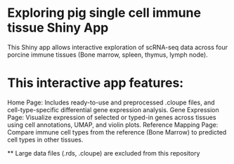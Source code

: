 # Exploring pig single cell immune tissue Shiny App
This Shiny app allows interactive exploration of scRNA-seq data across four porcine immune tissues (Bone marrow, spleen, thymus, lymph node).

# This interactive app features: 
Home Page: Includes ready-to-use and preprocessed .cloupe files, and cell-type-specific differential gene expression analysis.
Gene Expression Page: Visualize expression of selected or typed-in genes across tissues using cell annotations, UMAP, and violin plots.
Reference Mapping Page: Compare immune cell types from the reference (Bone Marrow) to predicted cell types in other tissues.

** Large data files (.rds, .cloupe) are excluded from this repository
